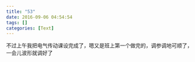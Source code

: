 ```yaml
---
title: "53"
date: 2016-09-06 04:54:54
tags: []
categories: [Text]
---
```


<p dir="ltr"  >不过上午我把电气传动课设完成了，嗯又是班上第一个做完的，调参调地可顺了，一会儿波形就调好了</p>